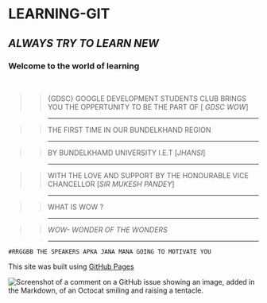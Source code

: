 # LEARNING-GIT
## *ALWAYS TRY TO LEARN NEW*
### Welcome to the world of learning
<BR>

>>{GDSC} GOOGLE DEVELOPMENT STUDENTS CLUB BRINGS YOU THE OPPERTUNITY TO BE THE PART OF [ *GDSC WOW*]

>>---------------------------

>>THE FIRST TIME IN OUR BUNDELKHAND REGION

>>-----------------------------

>>BY BUNDELKHAMD UNIVERSITY I.E.T [*JHANSI*]

>>------------------

>>WITH THE LOVE AND SUPPORT BY THE HONOURABLE VICE CHANCELLOR  [*SIR MUKESH PANDEY*]

>>----------------------------

>>WHAT IS WOW ?

>>-----------

>>*WOW- WONDER OF THE WONDERS*

>>----------------

`#RRGGBB THE SPEAKERS APKA JANA MANA GOING TO MOTIVATE YOU`

This site was built using [GitHub Pages](https://youtu.be/sDJtzVOB8Jo?si=9Ee5AhIIYW8MjCth)

![Screenshot of a comment on a GitHub issue showing an image, added in the Markdown, of an Octocat smiling and raising a tentacle.](https://myoctocat.com/assets/images/base-octocat.svg)








